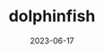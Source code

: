 ---
title: "dolphinfish"
cc-type: fish
date: 2023-06-17
hashtag: dolphinfish
tags:
  - fish
type-of:
  - fish
---